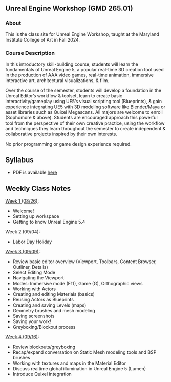 ## Unreal Engine Workshop (GMD 265.01)

### About
This is the class site for Unreal Engine Workshop, taught at the Maryland Institute College of Art in Fall 2024.

### Course Description
In this introductory skill-building course, students will learn the fundamentals of Unreal Engine 5, a popular real-time 3D creation tool used in the production of AAA video games, real-time animation, immersive interactive art, architectural visualizations, & film.

Over the course of the semester, students will develop a foundation in the Unreal Editor’s workflow & toolset, learn to create basic interactivity/gameplay using UE5’s visual scripting tool (Blueprints), & gain experience integrating UE5 with 3D modeling software like Blender/Maya or asset libraries such as Quixel Megascans. All majors are welcome to enroll (Sophomore & above). Students are encouraged approach this powerful tool from the perspective of their own creative practice, using the workflow and techniques they learn throughout the semester to create independent & collaborative projects inspired by their own interests.

No prior programming or game design experience required.



## Syllabus
- PDF is available [here](https://docs.google.com/document/d/1UDrgXwAZukf-Uj3JQBkDT1XwsZY9CePWr1KCHJHkAr4/edit?usp=sharing)

## Weekly Class Notes

[Week 1 (08/26)](week1.md):
  - Welcome!
  - Setting up workspace
  - Getting to know Unreal Engine 5.4

Week 2 (09/04):
  - Labor Day Holiday

[Week 3 (09/09)](week3.md):
- Review basic editor overview (Viewport, Toolbars, Content Browser, Outliner, Details)
- Select Editing Mode
- Navigating the Viewport
- Modes: Immersive mode (F11), Game (G), Orthographic views
- Working with Actors
- Creating and editing Materials (basics)
- Reusing Actors as Blueprints
- Creating and saving Levels (maps)
- Geometry brushes and mesh modeling
- Saving screenshots
- Saving your work!
- Greyboxing/Blockout process

[Week 4 (09/16)](week4.md):
- Review blockouts/greyboxing
- Recap/expand conversation on Static Mesh modeling tools and BSP brushes
- Working with textures and maps in the Material Editor
- Discuss realtime global illumination in Unreal Engine 5 (Lumen)
- Introduce Quixel integration